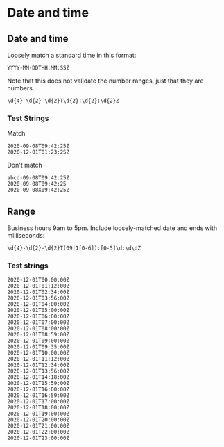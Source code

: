 # Date and time


## Date and time

Loosely match a standard time in this format:

```
YYYY-MM-DDTHH:MM:SSZ
```

Note that this does not validate the number ranges, just that they are numbers.

```re
\d{4}-\d{2}-\d{2}T\d{2}:\d{2}:\d{2}Z
```

### Test Strings

Match

```
2020-09-08T09:42:25Z
2020-12-01T01:23:25Z
```

Don't match

```
abcd-09-08T09:42:25Z
2020-09-08T09:42:25
2020-09-08X09:42:25Z
```


## Range

Business hours 9am to 5pm. Include loosely-matched date and ends with milliseconds:

```re
\d{4}-\d{2}-\d{2}T(09|1[0-6]):[0-5]\d:\d\dZ
```

### Test strings

```
2020-12-01T00:00:00Z
2020-12-01T01:12:00Z
2020-12-01T02:34:00Z
2020-12-01T03:56:00Z
2020-12-01T04:00:00Z
2020-12-01T05:00:00Z
2020-12-01T06:00:00Z
2020-12-01T07:00:00Z
2020-12-01T08:00:00Z
2020-12-01T08:59:00Z
2020-12-01T09:00:00Z
2020-12-01T09:35:00Z
2020-12-01T10:00:00Z
2020-12-01T11:12:00Z
2020-12-01T12:34:00Z
2020-12-01T13:56:00Z
2020-12-01T14:18:00Z
2020-12-01T15:59:00Z
2020-12-01T16:00:00Z
2020-12-01T16:59:00Z
2020-12-01T17:00:00Z
2020-12-01T18:00:00Z
2020-12-01T19:00:00Z
2020-12-01T20:00:00Z
2020-12-01T21:00:00Z
2020-12-01T22:00:00Z
2020-12-01T23:00:00Z
```
